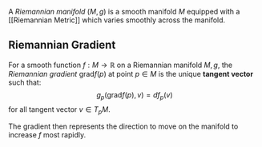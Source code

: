 A *Riemannian manifold* ($M,g$) is a smooth manifold $M$ equipped with a [[Riemannian Metric]] which varies smoothly across the manifold.

## Riemannian Gradient
For a smooth function $f: M \to \mathbb{R}$ on a Riemannian manifold $M,g$, the *Riemannian gradient* $\text{grad} f(p)$ at point $p \in M$ is the unique **tangent vector** such that:
$$
g_{p}(\text{grad}f(p),v) = df_{p}(v)
$$for all tangent vector $v \in T_{p}M$.

The gradient then represents the direction to move on the manifold to increase $f$ most rapidly.
